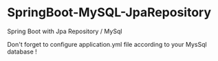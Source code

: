 # SpringBoot-MySQL-JpaRepository
Spring Boot with Jpa Repository / MySql

Don't forget to configure application.yml file according to your MysSql database !
